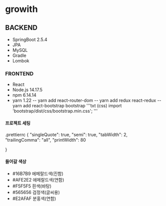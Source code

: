 # growith

## BACKEND

- SpringBoot 2.5.4
- JPA
- MySQL
- Gradle
- Lombok

### FRONTEND

- React
- Node.js 14.17.5
- npm 6.14.14
- yarn 1.22
  -- yarn add react-router-dom
  -- yarn add redux react-redux
  -- yarn add react-bootstrap bootstrap
  '''txt (css)
  import 'bootstrap/dist/css/bootstrap.min.css';
  '''

#### 프로젝트 세팅

.prettierrc
{
"singleQuote": true,
"semi": true,
"tabWidth": 2,
"trailingComma": "all",
"printWidth": 80

}

#### 들어갈 색상

- #16B7B9 에메랄드색(진함)
- #AFE2E2 에메랄드색(연함)
- #F5F5F5 흰색(바탕)
- #565656 검정색(글씨용)
- #E2AFAF 분홍색(연함)
